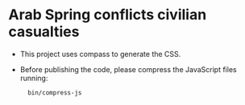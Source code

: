 Arab Spring conflicts civilian casualties
=========================================

* This project uses compass to generate the CSS.
* Before publishing the code, please compress the JavaScript files running: 

        bin/compress-js
